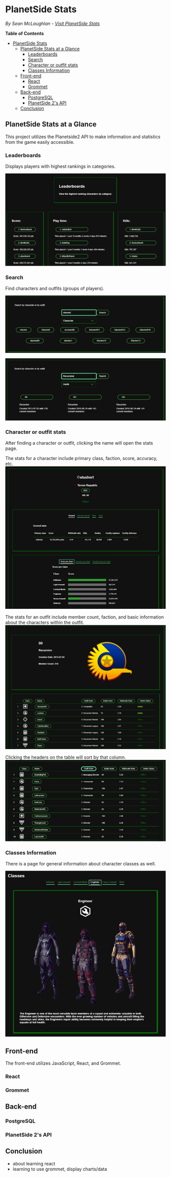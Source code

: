 # PlanetSide Stats
*By Sean McLaughlan - [Visit PlanetSide Stats](https://psstats.herokuapp.com/)*

**Table of Contents**
- [PlanetSide Stats](#planetside-stats)
  - [PlanetSide Stats at a Glance](#planetside-stats-at-a-glance)
    - [Leaderboards](#leaderboards)
    - [Search](#search)
    - [Character or outfit stats](#character-or-outfit-stats)
    - [Classes Information](#classes-information)
  - [Front-end](#front-end)
    - [React](#react)
    - [Grommet](#grommet)
  - [Back-end](#back-end)
    - [PostgreSQL](#postgresql)
    - [PlanetSide 2's API](#planetside-2s-api)
  - [Conclusion](#conclusion)

## PlanetSide Stats at a Glance

This project utilizes the Planetside2 API to make information and statistics from the game easily accessible.

### Leaderboards

Displays players with highest rankings in categories.

![](documentation/images/leaderboard.png)

### Search

Find characters and outfits (groups of players).

![](documentation/images/searchcharacter.png)

![](documentation/images/searchoutfit.png)

### Character or outfit stats

After finding a character or outfit, clicking the name will open the stats page.

The stats for a character include primary class, faction, score, accuracy, etc.
![](documentation/images/statsplayer.png)

The stats for an outfit include member count, faction, and basic information about the characters within the outfit.
![](documentation/images/statsoutfit.png)

Clicking the headers on the table will sort by that column.
![](documentation/images/statsoutfitsort.png)

### Classes Information

There is a page for general information about character classes as well.

![](documentation/images/infoclasses.png)

<!-- * [Feature list](https://github.com/smclaughlan/psstats/blob/master/documentation/feature-list/features.md)
* [Components](https://github.com/smclaughlan/psstats/blob/master/documentation/feature-packet/components.md) -->

## Front-end
The front-end utilizes JavaScript, React, and Grommet.

### React

### Grommet

## Back-end

### PostgreSQL

### PlanetSide 2's API


## Conclusion

- about learning react
- learning to use grommet, display charts/data
